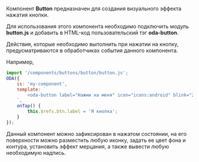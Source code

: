 Компонент **Button** предназначен для создания визуального эффекта нажатия кнопки.

Для использования этого компонента необходимо подключить модуль **button.js** и добавить в HTML-код пользовательский тэг **oda-button**.

Действия, которые необходимо выполнить при нажатии на кнопку, предусматриваются в обработчиках события данного компонента.

Например,

```javascript _run_line_edit_loadoda_[my-component.js]
import '/components/buttons/button/button.js';
ODA({
    is: 'my-component',
    template: `
        <oda-button label="Нажми на меня" icon="icons:android" blink="2000" @tap="onTap" ref="btn"></oda-button>
    `,
    onTap() {
        this.$refs.btn.label = 'Я кнопка';
    }
});
```

Данный компонент можно зафиксирован в нажатом состоянии, на его поверхности можно разместить любую иконку, задать ее цвет фона и контура, установить эффект мерцания, а также вывести любую необходимую надпись.
